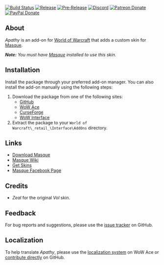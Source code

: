 [![Build Status](https://img.shields.io/travis/StormFX/Masque_Apathy/master.svg?label=Build&style=flat-square)](https://travis-ci.org/StormFX/Masque_Apathy "Latest Build")
[![Release](https://img.shields.io/github/release/StormFX/Masque_Apathy.svg?label=Release&style=flat-square)](https://github.com/StormFX/Masque_Apathy/releases "Latest Release")
[![Pre-Release](https://img.shields.io/github/tag-pre/StormFX/Masque_Apathy.svg?label=Pre-Release&style=flat-square)](https://github.com/StormFX/Masque_Apathy/releases "Latest Pre-Release")
[![Discord](https://img.shields.io/badge/Discord-StormFX-7289da.svg?style=flat-square)](https://discord.gg/Q2s9MD "Discord")
[![Patreon Donate](https://img.shields.io/badge/Patreon-Donate-f96854.svg?style=flat-square)](https://www.patreon.com/stormfx "Donate via Patreon")
[![PayPal Donate](https://img.shields.io/badge/PayPal-Donate-009CDE.svg?style=flat-square)](https://www.paypal.com/cgi-bin/webscr?cmd=_s-xclick&hosted_button_id=EELAK9TC4W4KQ "Donate via PayPal")

## About

_Apathy_ is an add-on for [World of Warcraft](https://worldofwarcraft.com "World of Warcraft") that adds a custom skin for [Masque][].

_**Note:** You must have [Masque][] installed to use this skin._

## Installation

Install the package through your preferred add-on manager. You can also install the add-on manually using the following steps:

1. Download the package from one of the following sites:
    - [GitHub](https://github.com/StormFX/Masque_Apathy "Download from GitHub")
    - [WoW Ace](https://www.wowace.com/projects/masque_apathy "Download from WoW Ace")
    - [CurseForge](https://www.curseforge.com/wow/addons/masque_apathy "Download from CurseForge")
    - [WoW Interface](https://www.wowinterface.com/downloads/info8870 "Download from WoW Interface")  
2. Extract the package to your `World of Warcraft\_retail_\Interface\AddOns` directory.

## Links

- [Download Masque][Masque]
- [Masque Wiki](https://github.com/StormFX/Masque/wiki "Masque Wiki")
- [Get Skins](https://github.com/StormFX/Masque/wiki/Skin-List "Masque Skin List")
- [Masque Facebook Page](https://www.facebook.com/masqueui "Masque on Facebook")

## Credits

- _Zeal_ for the original _Vol_ skin.

## Feedback

For bug reports and suggestions, please use the [issue tracker](https://github.com/StormFX/Masque_Apathy/issues "Report an Issue") on GitHub.

## Localization

To help translate _Apathy_, please use the [localization system](https://www.wowace.com/projects/masque-apathy/localization "Translate on WoW Ace") on WoW Ace or [contribute directly](https://github.com/StormFX/Masque_Apathy "Translate on GitHub") on GitHub.

[Masque]: https://www.wowace.com/projects/masque (Download Masque)
